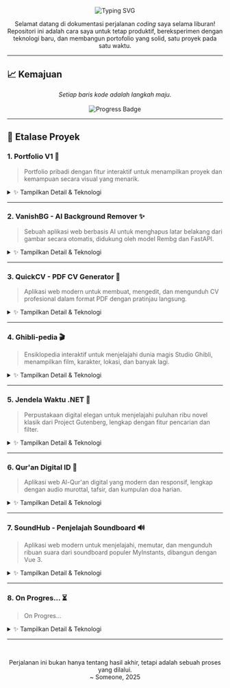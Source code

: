 <p align="center">
  <img src="https://readme-typing-svg.demolab.com?font=Fira+Code&size=28&pause=1000&color=8A2BE2&center=true&vCenter=true&width=600&lines=Ofikur+Holiday+Coding+Sprint;Tantangan+10+Proyek+Kreatif;Mengubah+Ide+Menjadi+Kode" alt="Typing SVG" />
</p>

<p align="center">
  Selamat datang di dokumentasi perjalanan <i>coding</i> saya selama liburan! Repositori ini adalah cara saya untuk tetap produktif, bereksperimen dengan teknologi baru, dan membangun portofolio yang solid, satu proyek pada satu waktu.
</p>

---

## 📈 Kemajuan

<p align="center">
  <i>Setiap baris kode adalah langkah maju.</i>
  <br/><br/>
  <img src="https://img.shields.io/badge/Proyek Selesai-7%20%2F%2010-8A2BE2?style=for-the-badge&logo=github" alt="Progress Badge"/>
</p>

---

## 🚀 Etalase Proyek

### 1. Portfolio V1 🚀
> Portfolio pribadi dengan fitur interaktif untuk menampilkan proyek dan kemampuan secara visual yang menarik.
<details>
  <summary>✨ Tampilkan Detail & Teknologi</summary>
  <ul>
    <li>
      <strong>Tautan Proyek:</strong>
      <ul>
        <li><a href="https://github.com/ofikur/portfolio-v1">💻 <strong>Repository</strong></a></li>
        <li><a href="https://ofikur.vercel.app">🌐 <strong>Live Demo</strong></a></li>
      </ul>
    </li>
    <li>
      <strong>Teknologi yang Digunakan:</strong><br>
      <img src="https://img.shields.io/badge/html5-%23E34F26.svg?style=flat-square&logo=html5&logoColor=white" alt="HTML5"/> <img src="https://img.shields.io/badge/css3-%231572B6.svg?style=flat-square&logo=css3&logoColor=white" alt="CSS3"/> <img src="https://img.shields.io/badge/javascript-%23F7DF1E.svg?style=flat-square&logo=javascript&logoColor=white" alt="JavaScript"/> <img src="https://img.shields.io/badge/three.js-black?style=flat-square&logo=three.js&logoColor=white" alt="Three.js"/> <img src="https://img.shields.io/badge/EmailJS-1F2937?style=flat-square" alt="EmailJS"/>
    </li>
  </ul>
</details>
<hr>

### 2. VanishBG - AI Background Remover ✨
> Sebuah aplikasi web berbasis AI untuk menghapus latar belakang dari gambar secara otomatis, didukung oleh model Rembg dan FastAPI.
<details>
  <summary>✨ Tampilkan Detail & Teknologi</summary>
  <ul>
    <li>
      <strong>Tautan Proyek:</strong>
      <ul>
        <li><a href="https://github.com/ofikur/ai-background-remover">💻 <strong>Repository</strong></a></li>
        <li><a href="https://vanishbg.vercel.app">🌐 <strong>Live Demo</strong></a></li>
      </ul>
    </li>
    <li>
      <strong>Teknologi yang Digunakan:</strong><br>
      <img src="https://img.shields.io/badge/Next.js-black?style=flat-square&logo=next.js&logoColor=white" alt="Next JS"/> <img src="https://img.shields.io/badge/tailwindcss-%2338B2AC.svg?style=flat-square&logo=tailwind-css&logoColor=white" alt="Tailwind CSS"/> <img src="https://img.shields.io/badge/FastAPI-005571?style=flat-square&logo=fastapi&logoColor=white" alt="FastAPI"/> <img src="https://img.shields.io/badge/rembg-4A4A4A?style=flat-square" alt="rembg"/> <img src="https://img.shields.io/badge/Pillow-93C5FD?style=flat-square&logo=python&logoColor=3B82F6" alt="Pillow"/>
    </li>
  </ul>
</details>
<hr>

### 3. QuickCV - PDF CV Generator 📄
> Aplikasi web modern untuk membuat, mengedit, dan mengunduh CV profesional dalam format PDF dengan pratinjau langsung.
<details>
  <summary>✨ Tampilkan Detail & Teknologi</summary>
  <ul>
    <li>
      <strong>Tautan Proyek:</strong>
      <ul>
        <li><a href="https://github.com/ofikur/cv-generator">💻 <strong>Repository</strong></a></li>
        <li><a href="https://quickcv-v1.vercel.app">🌐 <strong>Live Demo</strong></a></li>
      </ul>
    </li>
    <li>
      <strong>Teknologi yang Digunakan:</strong><br>
      <img src="https://img.shields.io/badge/Next.js-black?style=flat-square&logo=next.js&logoColor=white" alt="Next JS"/> <img src="https://img.shields.io/badge/typescript-%233178C6.svg?style=flat-square&logo=typescript&logoColor=white" alt="TypeScript"/> <img src="https://img.shields.io/badge/tailwindcss-%2338B2AC.svg?style=flat-square&logo=tailwind-css&logoColor=white" alt="Tailwind CSS"/> <img src="https://img.shields.io/badge/Puppeteer-40B5A4?style=flat-square&logo=puppeteer&logoColor=white" alt="Puppeteer"/>
    </li>
  </ul>
</details>
<hr>

### 4. Ghibli-pedia 🎬
> Ensiklopedia interaktif untuk menjelajahi dunia magis Studio Ghibli, menampilkan film, karakter, lokasi, dan banyak lagi.
<details>
  <summary>✨ Tampilkan Detail & Teknologi</summary>
  <ul>
    <li>
      <strong>Tautan Proyek:</strong>
      <ul>
        <li><a href="https://github.com/ofikur/ghibli-pedia">💻 <strong>Repository</strong></a></li>
        <li><a href="https://ghiblipedia.vercel.app">🌐 <strong>Live Demo</strong></a></li>
      </ul>
    </li>
    <li>
      <strong>Teknologi yang Digunakan:</strong><br>
      <img src="https://img.shields.io/badge/react-%2361DAFB.svg?style=flat-square&logo=react&logoColor=white" alt="React"/> <img src="https://img.shields.io/badge/vite-%23646CFF.svg?style=flat-square&logo=vite&logoColor=white" alt="Vite"/> <img src="https://img.shields.io/badge/tailwindcss-%2338B2AC.svg?style=flat-square&logo=tailwind-css&logoColor=white" alt="Tailwind CSS"/> <img src="https://img.shields.io/badge/framer-%230055FF.svg?style=flat-square&logo=framer&logoColor=white" alt="Framer Motion"/>
    </li>
  </ul>
</details>
<hr>

### 5. Jendela Waktu .NET 📖
> Perpustakaan digital elegan untuk menjelajahi puluhan ribu novel klasik dari Project Gutenberg, lengkap dengan fitur pencarian dan filter.
<details>
  <summary>✨ Tampilkan Detail & Teknologi</summary>
  <ul>
    <li>
      <strong>Tautan Proyek:</strong>
      <ul>
        <li><a href="https://github.com/ofikur/jendela-waktu-net">💻 <strong>Repository</strong></a></li>
        <li><a href="https://jendelawaktu.vercel.app">🌐 <strong>Live Demo</strong></a></li>
      </ul>
    </li>
    <li>
      <strong>Teknologi yang Digunakan:</strong><br>
      <img src="https://img.shields.io/badge/react-%2361DAFB.svg?style=flat-square&logo=react&logoColor=white" alt="React"/> <img src="https://img.shields.io/badge/vite-%23646CFF.svg?style=flat-square&logo=vite&logoColor=white" alt="Vite"/> <img src="https://img.shields.io/badge/tailwindcss-%2338B2AC.svg?style=flat-square&logo=tailwind-css&logoColor=white" alt="Tailwind CSS"/>
    </li>
  </ul>
</details>
<hr>

### 6. Qur'an Digital ID 📖
> Aplikasi web Al-Qur'an digital yang modern dan responsif, lengkap dengan audio murottal, tafsir, dan kumpulan doa harian.
<details>
  <summary>✨ Tampilkan Detail & Teknologi</summary>
  <ul>
    <li>
      <strong>Tautan Proyek:</strong>
      <ul>
        <li><a href="https://github.com/ofikur/alquran-digital-id">💻 <strong>Repository</strong></a></li>
        <li><a href="https://qurandigital-id.vercel.app">🌐 <strong>Live Demo</strong></a></li>
      </ul>
    </li>
    <li>
      <strong>Teknologi yang Digunakan:</strong><br>
      <img src="https://img.shields.io/badge/react-%2361DAFB.svg?style=flat-square&logo=react&logoColor=white" alt="React"/> <img src="https://img.shields.io/badge/vite-%23646CFF.svg?style=flat-square&logo=vite&logoColor=white" alt="Vite"/> <img src="https://img.shields.io/badge/tailwindcss-%2338B2AC.svg?style=flat-square&logo=tailwind-css&logoColor=white" alt="Tailwind CSS"/>
    </li>
  </ul>
</details>
<hr>

### 7. SoundHub - Penjelajah Soundboard 🔊
> Aplikasi web modern untuk menjelajahi, memutar, dan mengunduh ribuan suara dari soundboard populer MyInstants, dibangun dengan Vue 3.
<details>
  <summary>✨ Tampilkan Detail & Teknologi</summary>
  <ul>
    <li>
      <strong>Tautan Proyek:</strong>
      <ul>
        <li><a href="https://github.com/ofikur/soundboard-hub">💻 <strong>Repository</strong></a></li>
        <li><a href="https://soundboard-hub.vercel.app">🌐 <strong>Live Demo</strong></a></li>
      </ul>
    </li>
    <li>
      <strong>Teknologi yang Digunakan:</strong><br>
      <img src="https://img.shields.io/badge/vue.js-%2335495E.svg?style=flat-square&logo=vue.js&logoColor=%234FC08D" alt="Vue.js"/> <img src="https://img.shields.io/badge/vite-%23646CFF.svg?style=flat-square&logo=vite&logoColor=white" alt="Vite"/> <img src="https://img.shields.io/badge/tailwindcss-%2338B2AC.svg?style=flat-square&logo=tailwind-css&logoColor=white" alt="Tailwind CSS"/>
      </li>
  </ul>
</details>
<hr>

### 8. On Progres... ⏳
> On Progres...
<details>
  <summary>✨ Tampilkan Detail & Teknologi</summary>
  <ul>
    <li>
      <strong>Tautan Proyek:</strong>
      <ul>
        <li>💻 <strong>Repository</strong>...</li>
        <li>🌐 <strong>Live Demo</strong>...</li>
      </ul>
    </li>
    <li>
      <strong>Teknologi yang Digunakan:</strong><br>
      </li>
  </ul>
</details>
<hr>

<br>

<p align="center">
  Perjalanan ini bukan hanya tentang hasil akhir, tetapi adalah sebuah proses yang dilalui. <br/>
  ~ Someone, 2025
</p>

